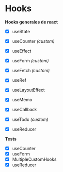# Hooks

__Hooks generales de react__

- [x] useState
- [x] useCounter  _(custom)_
- [x] useEffect
- [x] useForm  _(custom)_
- [x] useFetch  _(custom)_
- [x] useRef
- [x] useLayoutEffect
- [x] useMemo
- [x] useCallback
- [x] useTodo  _(custom)_
- [x] useReducer


__Tests__

- [x] useCounter
- [x] useForm
- [x] MultipleCustomHooks
- [x] useReducer
